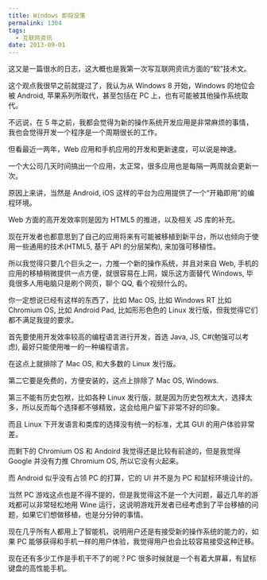```yaml
---
title: Windows 即将没落
permalink: 1304
tags:
  - 互联网资讯
date: 2013-09-01
---
```


这又是一篇很水的日志，这大概也是我第一次写互联网资讯方面的“软”技术文。

这个观点我很早之前就提过了，我认为从 Windows 8 开始，Windows 的地位会被 Android, 苹果系列所取代，甚至包括在 PC 上，也有可能被其他操作系统取代。

不远说，在 5 年之前，我都会觉得为新的操作系统开发应用是非常麻烦的事情，我也会觉得开发一个程序是一个周期很长的工作。

但看最近一两年，Web 应用和手机应用的开发和更新速度，可以说是神速。

一个大公司几天时间搞出一个应用，太正常，很多应用也是每隔一两周就会更新一次。

原因上来讲，当然是 Android, iOS 这样的平台为应用提供了一个“开箱即用”的编程环境。

Web 方面的高开发效率则是因为 HTML5 的推进，以及相关 JS 库的补充。

现在开发者也都意思到了自己的应用将来有可能被移植到新平台，所以也倾向于使用一些通用的技术(HTML5, 基于 API 的分层架构), 来加强可移植性。

所以我觉得只要几个巨头之一，力推一个新的操作系统，并且对来自 Web, 手机的应用的移植稍微提供一点方便，就很容易在上网，娱乐这方面替代 Windows, 毕竟很多人用电脑只是刷个网页，聊个 QQ, 看个视频什么的。

你一定想说已经有这样的东西了，比如 Mac OS, 比如 Windows RT 比如 Chromium OS, 比如 Android Pad, 比如形形色色的 Linux 发行版，但我觉得它们都不满足我提的要求。

首先要使用开发效率较高的编程语言进行开发，首选 Java, JS, C#(勉强可以考虑), 最好只能使用唯一的一种编程语言。

在这点上就排除了 Mac OS, 和大多数的 Linux 发行版。

第二它要是免费的，方便安装的，这点上排除了 Mac OS, Windows.

第三不能有历史包袱，比如各种 Linux 发行版，就是因为历史包袱太大，选择太多，所以反而每个选择都不够精致，这会给用户留下非常不好的印象。

而且 Linux 下开发语言和类库的选择没有统一的标准，尤其 GUI 的用户体验非常差。

而剩下的 Chromium OS 和 Andoird 我觉得还是比较有前途的，但是我觉得 Google 并没有力推 Chromium OS, 所以它没有火起来。

而 Android 似乎没有占领 PC 的打算，它的 UI 并不是为 PC 和鼠标环境设计的。

当然 PC 游戏这点也是不得不提的，但是我觉得这不是一个大问题，最近几年的游戏都可以非常轻松地用 Wine 运行，这说明游戏开发者已经考虑到了平台移植的问题，如果它们想做移植，也是分分钟的事情。

现在几乎所有人都用上了智能机，说明用户还是有接受新的操作系统的能力的，如果 PC 能够获得和手机一样的用户体验，我觉得用户也会比较容易接受这种迁移。

现在还有多少工作是手机干不了的呢？PC 很多时候就是一个有着大屏幕，有鼠标键盘的高性能手机。
